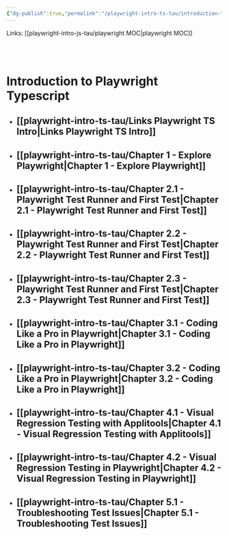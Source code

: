```yaml
---
{"dg-publish":true,"permalink":"/playwright-intro-ts-tau/introduction-to-playwright-typescript-moc/","tags":["playwright"],"created":"","updated":""}
---
```



Links: [[playwright-intro-js-tau/playwright MOC\|playwright MOC]]

<br ><br >

# Introduction to Playwright Typescript

- ## [[playwright-intro-ts-tau/Links Playwright TS Intro\|Links Playwright TS Intro]]
- ## [[playwright-intro-ts-tau/Chapter 1 - Explore Playwright\|Chapter 1 - Explore Playwright]]
- ## [[playwright-intro-ts-tau/Chapter 2.1 - Playwright Test Runner and First Test\|Chapter 2.1 - Playwright Test Runner and First Test]]
- ## [[playwright-intro-ts-tau/Chapter 2.2 - Playwright Test Runner and First Test\|Chapter 2.2 - Playwright Test Runner and First Test]]
- ## [[playwright-intro-ts-tau/Chapter 2.3 - Playwright Test Runner and First Test\|Chapter 2.3 - Playwright Test Runner and First Test]]
- ## [[playwright-intro-ts-tau/Chapter 3.1 - Coding Like a Pro in Playwright\|Chapter 3.1 - Coding Like a Pro in Playwright]]
- ## [[playwright-intro-ts-tau/Chapter 3.2 - Coding Like a Pro in Playwright\|Chapter 3.2 - Coding Like a Pro in Playwright]]
- ## [[playwright-intro-ts-tau/Chapter 4.1 - Visual Regression Testing with Applitools\|Chapter 4.1 - Visual Regression Testing with Applitools]]
- ## [[playwright-intro-ts-tau/Chapter 4.2 - Visual Regression Testing in Playwright\|Chapter 4.2 - Visual Regression Testing in Playwright]]
- ## [[playwright-intro-ts-tau/Chapter 5.1 - Troubleshooting Test Issues\|Chapter 5.1 - Troubleshooting Test Issues]]